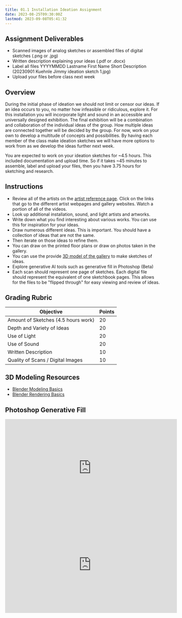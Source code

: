 ```yaml
---
title: 01.1 Installation Ideation Assignment
date: 2023-08-25T09:30:00Z
lastmod: 2023-09-08T05:41:32
---
```


## Assignment Deliverables

- Scanned images of analog sketches or assembled files of digital sketches (.png or .jpg)
- Written description explaining your ideas (.pdf or .docx)
- Label all files YYYYMMDD Lastname First Name Short Description (20230901 Kuehnle Jimmy ideation sketch 1.jpg)
- Upload your files before class next week

## Overview

During the initial phase of ideation we should not limit or censor our ideas. If an idea occurs to you, no matter how infeasible or ridiculous, explore it. For this installation you will incorporate light and sound in an accessible and universally designed exhibition. The final exhibition will be a combination and collaboration of the individual ideas of the group. How multiple ideas are connected together will be decided by the group. For now, work on your own to develop a multitude of concepts and possibilities. By having each member of the class make ideation sketches we will have more options to work from as we develop the ideas further next week.

You are expected to work on your ideation sketches for ~4.5 hours. This included documentation and upload time. So if it takes ~45 minutes to assemble, label and upload your files, then you have 3.75 hours for sketching and research.

## Instructions

- Review all of the artists on the [artist reference page](./01-05-light-and-sound-reference-artists-and-resources.md). Click on the links that go to the different artist webpages and gallery websites. Watch a portion of all of the videos.
- Look up additional installation, sound, and light artists and artworks.
- Write down what you find interesting about various works. You can use this for inspiration for your ideas.
- Draw numerous different ideas. This is important. You should have a collection of ideas that are not the same.
- Then iterate on those ideas to refine them.
- You can draw on the printed floor plans or draw on photos taken in the gallery.
- You can use the provide [3D model of the gallery](./2023-Gallery-Model.blend) to make sketches of ideas.
- Explore generative AI tools such as generative fill in Photoshop (Beta)
- Each scan should represent one page of sketches. Each digital file should represent the equivalent of one sketchbook pages. This allows for the files to be "flipped through" for easy viewing and review of ideas.

## Grading Rubric

<div class="responsive-table-markdown">

| Objective                           | Points |
| ----------------------------------- | ------ |
| Amount of Sketches (4.5 hours work) | 20     |
| Depth and Variety of Ideas          | 20     |
| Use of Light                        | 20     |
| Use of Sound                        | 20     |
| Written Description                 | 10     |
| Quality of Scans / Digital Images   | 10     |

</div>

## 3D Modeling Resources

- [Blender Modeling Basics](../../../../3d-modeling/blender/blender-3d-modeling-basics.md)
- [Blender Rendering Basics](../../../../3d-modeling/blender/blender-rendering-basics.md)

## Photoshop Generative Fill

<div class="gallery-grid">

<div class="iframe-16-9-container">
<iframe class="youTubeIframe" width="560" height="315" src="https://www.youtube.com/embed/yJ5e8qasoMs?si=hoJ8XP2ozppxdmdo" title="YouTube video player" frameborder="0" allow="accelerometer; autoplay; clipboard-write; encrypted-media; gyroscope; picture-in-picture; web-share" allowfullscreen></iframe>
</div>

<div class="iframe-16-9-container"><iframe class="youTubeIframe"width="560" height="315" src="https://www.youtube.com/embed/xPy_YId1lx0?si=fh5paoA8zV6FpIhi" title="YouTube video player" frameborder="0" allow="accelerometer; autoplay; clipboard-write; encrypted-media; gyroscope; picture-in-picture; web-share" allowfullscreen></iframe>
</div>

</div>
